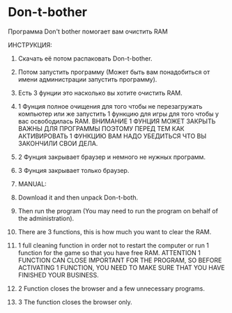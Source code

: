 # Don-t-bother
Программа Don't bother помогает вам очистить RAM

ИНСТРУКЦИЯ:

1. Скачать её потом распаковать Don-t-bother.
2. Потом запустить программу (Может быть вам понадобиться от имени администрации запустить программу).
3. Есть 3 фунции это насколько вы хотите очистить RAM.
4. 1 Фунция полное очищения для того чтобы не перезагружать компьютер или же запустить 1 функцию для игры для того чтобы у вас освободилась RAM. ВНИМАНИЕ 1 ФУНЦИЯ МОЖЕТ ЗАКРЫТЬ ВАЖНЫ ДЛЯ ПРОГРАММЫ ПОЭТОМУ ПЕРЕД ТЕМ КАК АКТИВИРОВАТЬ 1 ФУНКЦИЮ ВАМ НАДО УБЕДИТЬСЯ ЧТО ВЫ ЗАКОНЧИЛИ СВОИ ДЕЛА.
5. 2 Фунция закрывает браузер и немного не нужных программ.
6. 3 Фунция закрывает только браузер.

7. MANUAL:

1. Download it and then unpack Don-t-both.
2. Then run the program (You may need to run the program on behalf of the administration).
3. There are 3 functions, this is how much you want to clear the RAM.
4. 1 full cleaning function in order not to restart the computer or run 1 function for the game so that you have free RAM. ATTENTION 1 FUNCTION CAN CLOSE IMPORTANT FOR THE PROGRAM, SO BEFORE ACTIVATING 1 FUNCTION, YOU NEED TO MAKE SURE THAT YOU HAVE FINISHED YOUR BUSINESS.
5. 2 Function closes the browser and a few unnecessary programs.
6. 3 The function closes the browser only.
